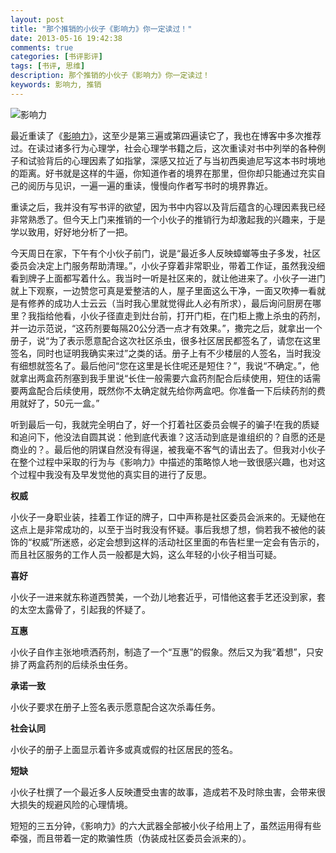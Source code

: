 ```yaml
---
layout: post
title: "那个推销的小伙子《影响力》你一定读过！"
date: 2013-05-16 19:42:38
comments: true
categories: [书评影评]
tags: [书评, 思维]
description: 那个推销的小伙子《影响力》你一定读过！
keywords: 影响力, 推销
---
```


![影响力](http://img5.douban.com/mpic/s4552058.jpg)

最近重读了《[影响力](http://book.douban.com/subject/5287474/)》，这至少是第三遍或第四遍读它了，我也在博客中多次推荐过。在读过诸多行为心理学，社会心理学书籍之后，这次重读对书中列举的各种例子和试验背后的心理因素了如指掌，深感又拉近了与当初西奥迪尼写这本书时境地的距离。好书就是这样的牛逼，你知道作者的境界在那里，但你却只能通过充实自己的阅历与见识，一遍一遍的重读，慢慢向作者写书时的境界靠近。

<!--more-->

重读之后，我并没有写书评的欲望，因为书中内容以及背后蕴含的心理因素我已经非常熟悉了。但今天上门来推销的一个小伙子的推销行为却激起我的兴趣来，于是学以致用，好好地分析了一把。

今天周日在家，下午有个小伙子前门，说是“最近多人反映蟑螂等虫子多发，社区委员会决定上门服务帮助清理。”，小伙子穿着非常职业，带着工作证，虽然我没细看到牌子上面都写着什么。我当时一听是社区来的，就让他进来了。小伙子一进门就上下观察，一边赞您可真是爱整洁的人，屋子里面这么干净，一面又吹捧一看就是有修养的成功人士云云（当时我心里就觉得此人必有所求），最后询问厨房在哪里？我指给他看，小伙子径直走到灶台前，打开门柜，在门柜上撒上杀虫的药剂，并一边示范说，“这药剂要每隔20公分洒一点才有效果。”，撒完之后，就拿出一个册子，说“为了表示愿意配合这次社区杀虫，很多社区居民都签名了，请您在这里签名，同时也证明我确实来过”之类的话。册子上有不少楼层的人签名，当时我没有细想就签名了。最后他问“您在这里是长住呢还是短住？”，我说“不确定。”，他就拿出两盒药剂塞到我手里说“长住一般需要六盒药剂配合后续使用，短住的话需要两盒配合后续使用，既然你不太确定就先给你两盒吧。你准备一下后续药剂的费用就好了，50元一盒。”

听到最后一句，我就完全明白了，好一个打着社区委员会幌子的骗子!在我的质疑和追问下，他没法自圆其说：他到底代表谁？这活动到底是谁组织的？自愿的还是商业的？。最后他的阴谋自然没有得逞，被我毫不客气的请出去了。但我对小伙子在整个过程中采取的行为与《影响力》中描述的策略惊人地一致很感兴趣，也对这个过程中我没有及早发觉他的真实目的进行了反思。

**权威**

小伙子一身职业装，挂着工作证的牌子，口中声称是社区委员会派来的。无疑他在这点上是非常成功的，以至于当时我没有怀疑。事后我想了想，倘若我不被他的装饰的“权威”所迷惑，必定会想到这样的活动社区里面的布告栏里一定会有告示的，而且社区服务的工作人员一般都是大妈，这么年轻的小伙子相当可疑。

**喜好**

小伙子一进来就东称道西赞美，一个劲儿地套近乎，可惜他这套手艺还没到家，套的太空太露骨了，引起我的怀疑了。

**互惠**

小伙子自作主张地喷洒药剂，制造了一个“互惠”的假象。然后又为我“着想”，只安排了两盒药剂的后续杀虫任务。

**承诺一致**

小伙子要求在册子上签名表示愿意配合这次杀毒任务。

**社会认同**

小伙子的册子上面显示着许多或真或假的社区居民的签名。

**短缺**

小伙子杜撰了一个最近多人反映遭受虫害的故事，造成若不及时除虫害，会带来很大损失的规避风险的心理情境。

短短的三五分钟，《影响力》的六大武器全部被小伙子给用上了，虽然运用得有些牵强，而且带着一定的欺骗性质（伪装成社区委员会派来的）。
